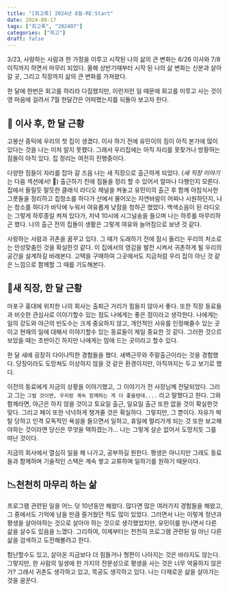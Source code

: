 ```yaml
---
title: "[회고록] 2024년 8월-RE:Start"
date: 2024-08-17
tags: ["회고록", "202407"]
categories: ["회고"]
draft: false
---
```

3/23, 사랑하는 사람과 한 가정을 이루고 시작된 나의 삶의 큰 변화는 6/26 이사와 7/8 이직까지 하면서 마무리 되었다. 올해 상반기때부터 시작 된 나의 삶 변화는 신분과 살아갈 곳, 그리고 직장까지 삶의 큰 변화를 가져왔다.

한 달에 한번은 회고를 하리라 다짐했지만, 이런저런 일 때문에 회고를 미루고 사는 것이 영 마음에 걸려서 7월 한달간은 어떠했는지를 되돌아 보고자 한다.

## 🚚 이사 후, 한 달 근황

고봉산 중턱에 우리의 첫 집이 생겼다. 이사 하기 전에 유민이의 짐이 아직 본가에 많이 있다는 것을 나는 미처 알지 못했다. 그래서 우리집에는 아직 자리를 못찾거나 방황하는 짐들이 아직 있다. 집 정리는 여전히 진행중이다.

다양한 짐들이 자리를 잡아 갈 즈음 나는 새 직장으로 출근하게 되었다. (*새 직장 이야기*는 다음 섹션에서! 💁) 출근하기 전에 짐들을 정리 할 수 있어서 얼마나 다행인지 모른다. 집에서 들릴듯 말듯한 클래식 라디오 채널을 켜놓고 유민이의 출근 후 함께 아침식사한 그릇들을 정리하고 집청소를 하다가 산에서 물어오는 자연바람이 어찌나 시원하던지, 나는 청소를 하다가 바닥에 누워서 여유롭게 낮잠을 청하곤 했었다. 백색소음이 된 라디오는 그렇게 하루종일 켜져 있다가, 저녁 10시에 시그널송을 들으며 나는 하루를 마무리하곤 했다. 나의 출근 전의 집돌이 생활은 그렇게 여유와 늘어짐으로 보낸 것 같다.

사랑하는 사람과 귀촌을 꿈꾸고 있다. 그 때가 도래하기 전에 잠시 들리는 우리의 처소로는 안성맞춤인 것을 확실한것 같다. 이 집에서의 영감을 발전 시켜서 귀촌하게 될 우리의 공간을 설계하길 바래본다. 고택을 구매하여 그곳에서도 지금처럼 우리 집이 아닌 것 같은 느낌으로 함께할 그 때를 기도해본다.

## 🏢새 직장, 한 달 근황

마포구 홍대에 위치한 나의 회사는 출퇴근 거리가 힘들지 않아서 좋다. 또한 직장 동료들과 비슷한 관심사로 이야기할수 있는 점도 나에게는 좋은 점이라고 생각한다. 나에게는 일의 강도와 야근의 빈도수는 크게 중요하지 않고, 개인적인 사유를 인정해줄수 있는 곳이고 현재의 일에 대해서 이야기할수 있는 동료들이 제일 중요한 것 같다. 그러한 것으르 보았을 때는 초반이긴 하지만 나에게는 맘에 드는 곳이라고 할수 있다.

한 달 새에 굉장히 다이나믹한 경험들을 했다. 새벽근무와 주말출근이라는 것을 경험했다. 당장이라도 도망쳐도 이상하지 않을 것 같은 환경이지만, 아직까지는 두고 보기로 했다.

이전의 동료에게 지금의 상황을 이야기했고, 그 이야기가 전 사장님께 전달되었다. 그리고 그는 `그럴 것이면, 우리랑 계속 함께하는 게 더 좋을텐데....` 라고 말했다고 한다. 그와 함께라면, 야근은 하지 않을 것이고 토요일 출근, 일요일 출근 또한 없을 것이 확실한것 맞다. 그리고 페이 또한 넉넉하게 챙겨줄 것은 확실하다. 그렇지만, 그 뿐이다. 자유가 박탈 당하고 인격 모독적인 욕설을 들으면서 일하고, 휴일에 멀리가게 되는 것 또한 보고해야하는 것이라면 당신은 무엇을 택하겠는가… 나는 그렇게 살순 없어서 도망치듯 그를 떠난 것이다.

지금의 회사에서 열심히 일을 해 나가고, 공부하길 원한다. 평생은 아니지만 그래도 동료들과 함께하며 기술적인 스택은 계속 쌓고 교류하며 일하기를 원하기 때문이다.

## 📉천천히 마무리 하는 삶

프로그램 관련된 일을 어느 덧 10년동안 해왔다. 많다면 많은 여러가지 경험들을 해왔고, 그 중에서도 기억에 남을 만큼 즐거웠던 적도 많이 있었다. 그러면서 나는 이렇게 정년과 평생을 살아야하는 것으로 살아야 하는 것으로 생각했었지만, 유민이를 만나면서 다른 삶을 살수도 있음을 느꼈다. 그리하여, 이제부터는 천천히 프로그램 관련된 일 아닌 다른 삶을 검색하고 도전해볼려고 한다.

험난할수도 있고, 살아온 지금보다 더 힘들거나 형편이 나아지는 것은 바라지도 않는다. 그렇지만, 한 사람의 일생에 한 가지의 전문성으로 평생을 사는 것은 너무 억울하지 않은가? 그래서 귀촌도 생각하고 있고, 목공도 생각하고 있다. 나는 다채로운 삶을 살아가는 것을 꿈꾼다.

